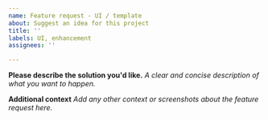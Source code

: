 ```yaml
---
name: Feature request - UI / template
about: Suggest an idea for this project
title: ''
labels: UI, enhancement
assignees: ''

---
```


**Please describe the solution you'd like.**
*A clear and concise description of what you want to happen.*

**Additional context**
*Add any other context or screenshots about the feature request here.*
